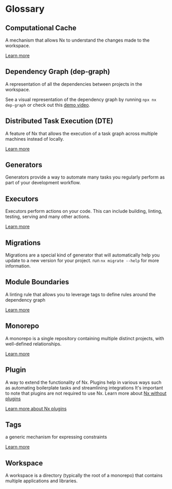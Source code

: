 # Glossary

## Computational Cache

A mechanism that allows Nx to understand the changes made to the workspace.

[Learn more](/using-nx/caching)

## Dependency Graph (dep-graph)

A representation of all the dependencies between projects in the workspace.

See a visual representation of the dependency graph by running `npx nx dep-graph` or check out
this [demo video](https://www.youtube.com/watch?v=UTB5dOJF43o).

## Distributed Task Execution (DTE)

A feature of Nx that allows the execution of a task graph across multiple machines instead of locally.

[Learn more](/using-nx/dte)

## Generators

Generators provide a way to automate many tasks you regularly perform as part of your development workflow.

## Executors

Executors perform actions on your code. This can include building, linting, testing, serving and many other actions.

[Learn more](/executors/using-builders)

## Migrations

Migrations are a special kind of generator that will automatically help you update to a new version for your project. run `nx migrate --help` for more information.

## Module Boundaries

A linting rule that allows you to leverage tags to define rules around the dependency graph

[Learn more](/structure/monorepo-tags)

## Monorepo

A monorepo is a single repository containing multiple distinct projects, with well-defined relationships.

[Learn more](https://monorepos.tools)

## Plugin

A way to extend the functionality of Nx. Plugins help in various ways such as automating boilerplate tasks and
streamlining integrations It's important to note that plugins are not required to use Nx. Learn more
about [Nx without plugins](/getting-started/nx-core)

[Learn more about Nx plugins](nx-plugin/overview)

## Tags

a generic mechanism for expressing constraints

[Learn more](/structure/monorepo-tags#tags)

## Workspace

A workspace is a directory (typically the root of a monorepo) that contains multiple applications and libraries.
